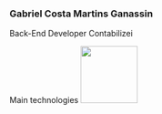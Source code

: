 ### Gabriel Costa Martins Ganassin

Back-End Developer Contabilizei

Main technologies
<img src="https://cdn.jsdelivr.net/gh/devicons/devicon/icons/typescript/typescript-original.svg" height="100px" />
